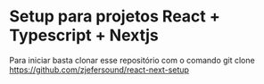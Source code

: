 # Setup para projetos React + Typescript + Nextjs
Para iniciar basta clonar esse repositório com o comando
git clone https://github.com/zjefersound/react-next-setup 

